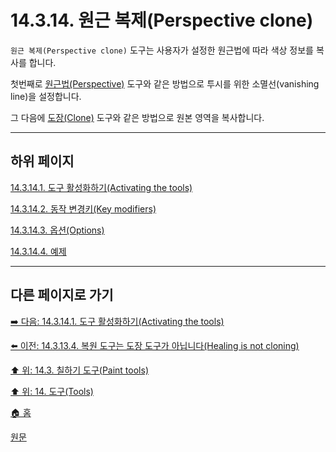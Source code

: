 # 14.3.14. 원근 복제(Perspective clone)

`원근 복제(Perspective clone)` 도구는 사용자가 설정한 원근법에 따라 색상 정보를 복사를 합니다.

첫번째로 [원근법(Perspective)](./14-04-08-perspective.md) 도구와 같은 방법으로 투시를 위한 소멸선(vanishing line)을 설정합니다.

그 다음에 [도장(Clone)](./14-03-12-00-clone.md) 도구와 같은 방법으로 원본 영역을 복사합니다.

***

## 하위 페이지

[14.3.14.1. 도구 활성화하기(Activating the tools)](./14-03-14-01-activating_the_tool.md)

[14.3.14.2. 동작 변경키(Key modifiers)](./14-03-14-02-key_modifiers.md)

[14.3.14.3. 옵션(Options)](./14-03-14-03-options.md)

[14.3.14.4. 예제](./14-03-14-04-example.md)

***

## 다른 페이지로 가기

[➡️ 다음: 14.3.14.1. 도구 활성화하기(Activating the tools)](./14-03-14-01-activating_the_tool.md)

[⬅️ 이전: 14.3.13.4. 복원 도구는 도장 도구가 아닙니다(Healing is not cloning)](./14-03-13-04-healing_is_not_cloning.md)

[⬆️ 위: 14.3. 칠하기 도구(Paint tools)](./14-03-00-paint-tools.md)

[⬆️ 위: 14. 도구(Tools)](./14-00-tools.md)

[🏠 홈](./00-home.md)

[원문](https://docs.gimp.org/2.10/ko/gimp-tool-perspective-clone.html)